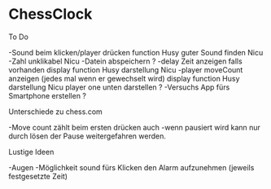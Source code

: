 # ChessClock
To Do

-Sound beim klicken/player drücken
    function Husy
    guter Sound finden Nicu
-Zahl unklikabel Nicu
-Datein abspeichern ?
-delay Zeit anzeigen falls vorhanden
    display function Husy
    darstellung Nicu
-player moveCount anzeigen (jedes mal wenn er gewechselt wird)
    display function Husy
    darstellung Nicu
    player one unten darstellen ?
-Versuchs App fürs Smartphone erstellen ?

Unterschiede zu chess.com

-Move count zählt beim ersten drücken auch
-wenn pausiert wird kann nur durch lösen der Pause weitergefahren werden.

Lustige Ideen

-Augen 
-Möglichkeit sound fürs Klicken den Alarm aufzunehmen (jeweils festgesetzte Zeit)